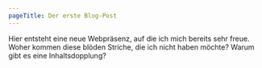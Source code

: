```yaml
---
pageTitle: Der erste Blog-Post
---
```

Hier entsteht eine neue Webpräsenz, auf die ich mich bereits sehr freue.
Woher kommen diese blöden Striche, die ich nicht haben möchte?
Warum gibt es eine Inhaltsdopplung?
